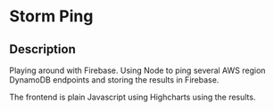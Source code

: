 # Storm Ping

## Description

Playing around with Firebase. Using Node to ping several AWS region DynamoDB endpoints and storing the results in Firebase. 

The frontend is plain Javascript using Highcharts using the results. 


